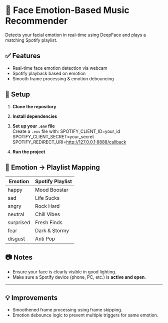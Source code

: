 # 🎵 Face Emotion-Based Music Recommender

Detects your facial emotion in real-time using DeepFace and plays a matching Spotify playlist.

## ✅ Features

- Real-time face emotion detection via webcam
- Spotify playback based on emotion
- Smooth frame processing & emotion debouncing

## 🔧 Setup

1. **Clone the repository**  

2. **Install dependencies**  

3. **Set up your `.env` file**  
Create a `.env` file with:
SPOTIFY_CLIENT_ID=your_id
SPOTIFY_CLIENT_SECRET=your_secret
SPOTIFY_REDIRECT_URI=http://127.0.0.1:8888/callback


4. **Run the project**  

## 🧠 Emotion → Playlist Mapping

| Emotion    | Spotify Playlist |
|------------|------------------|
| happy      | Mood Booster     |
| sad        | Life Sucks       |
| angry      | Rock Hard        |
| neutral    | Chill Vibes      |
| surprised  | Fresh Finds      |
| fear       | Dark & Stormy    |
| disgust    | Anti Pop         |

## 📷 Notes

- Ensure your face is clearly visible in good lighting.
- Make sure a Spotify device (phone, PC, etc.) is **active and open**.

---

## 💡 Improvements

- Smoothened frame processing using frame skipping.
- Emotion debounce logic to prevent multiple triggers for same emotion.
